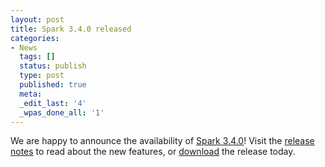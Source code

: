 ```yaml
---
layout: post
title: Spark 3.4.0 released
categories:
- News
  tags: []
  status: publish
  type: post
  published: true
  meta:
  _edit_last: '4'
  _wpas_done_all: '1'
---
```

We are happy to announce the availability of <a href="{{site.baseurl}}/releases/spark-release-3-4-0.html" title="Spark Release 3.4.0">Spark 3.4.0</a>! Visit the <a href="{{site.baseurl}}/releases/spark-release-3-4-0.html" title="Spark Release 3.4.0">release notes</a> to read about the new features, or <a href="{{site.baseurl}}/downloads.html">download</a> the release today.